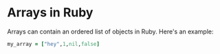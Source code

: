 # Arrays in Ruby
Arrays can contain an ordered list of objects in Ruby. Here's an example:

```ruby
my_array = ["hey",1,nil,false]
```
